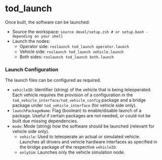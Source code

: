 # tod_launch
Once built, the software can be launched:
  * Source the workspace:
    `source devel/setup.zsh # or setup.bash - depending on your shell`
  * Launch the nodes:
    * Operator side:
      `roslaunch tod_launch operator.launch`
    * Vehicle side:
      `roslaunch tod_launch vehicle.launch`
    * Both sides:
      `roslaunch tod_launch both.launch`

### Launch Configuration
The launch files can be configured as required.
  * `vehicleID`: Identifier (string) of the vehicle that is being teleoperated. Each
  vehicle requires the provision of a configuration in the `tod_vehicle_interface/tod_vehicle_config` package and a bridge package
  under `tod_vehicle_interface` (for vehicle side only).
  * `launchPackageName`: Flag (boolean) to enable/disable launch of a package.
  Useful if certain packages are not needed, or could not be built due missing
  dependencies.
  * `mode`: Mode (string) how the software should be launched (relevant for vehicle side only).
    * `vehicle`: Used to teleoperate an actual or simulated vehicle. Launches all drivers and
    vehicle hardware interfaces as specified in the bridge package of the respective `vehicleID`.
    * `onlySim`: Launches only the vehicle simulation node.
